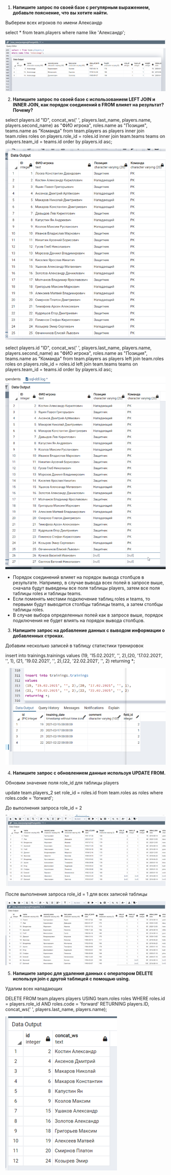 1.  **Напишите запрос по своей базе с регулярным выражением, добавьте пояснение, что вы хотите найти.**

Выберем всех игроков по имени Александр

  select * from team.players
  where name like 'Александр';

![5_1](images/5_1.png)

2.  **Напишите запрос по своей базе с использованием LEFT JOIN и INNER JOIN, как порядок соединений в FROM влияет на результат? Почему?**

  select 
  players.id "ID",
  concat_ws(' ', players.last_name, players.name, players.second_name) as "ФИО игрока",
  roles.name as "Позиция",
  teams.name as "Команда"
  from team.players as players
  inner join team.roles roles on players.role_id = roles.id
  inner join team.teams teams on players.team_id = teams.id
  order by players.id asc;
  
![5_2](images/5_2.png)

  select 
  players.id "ID",
  concat_ws(' ', players.last_name, players.name, players.second_name) as "ФИО игрока",
  roles.name as "Позиция",
  teams.name as "Команда"
  from team.players as players
  left join team.roles roles on players.role_id = roles.id
  left join team.teams teams on players.team_id = teams.id
  order by players.id asc;

![5_3](images/5_3.png)

* Порядок соединений влияет на порядок вывода столбцов в результате. Например, в случае вывода всех полей в запросе выше, сначала будут выведены все поля таблицы players, 
затем все поля таблицы roles и таблицы teams.
* Если поменять местами подключение таблиц roles и teams, то первыми будут выводится столбцы таблицы teams, а затем столбцы таблицы roles.
* В случае выбора определенных полей как в запросе выше, порядок подключения не будет влиять на порядок вывода столбцов.

3.  **Напишите запрос на добавление данных с выводом информации о добавленных строках.**

Добавим несколько записей в таблицу статистики тренировок

  insert into trainings.trainings
  values 
  (19, '15.02.2021', '', 2),(20, '17.02.2021', '', 1),
  (21, '19.02.2021', '', 2),(22, '22.02.2021', '', 2)
  returning *;


![5_4](images/5_4.png)

4.  **Напишите запрос с обновлением данные используя UPDATE FROM.**

Обновим значение поля role_id для таблицы players

  update team.players_2
  set role_id = roles.id
  from team.roles as roles
  where roles.code = 'forward';

До выполнения запроса role_id = 2

![5_5](images/5_5.png)

После выполнения запроса role_id = 1 для всех записей таблицы

![5_6](images/5_6.png)


5.  **Напишите запрос для удаления данных с оператором DELETE используя join с другой таблицей с помощью using.**

Удалим всех нападающих

  DELETE FROM team.players players
  USING team.roles roles
  WHERE roles.id = players.role_id AND roles.code = 'forward'
  RETURNING players.ID, concat_ws(' ', players.last_name, players.name);


![5_7](images/5_7.png)
